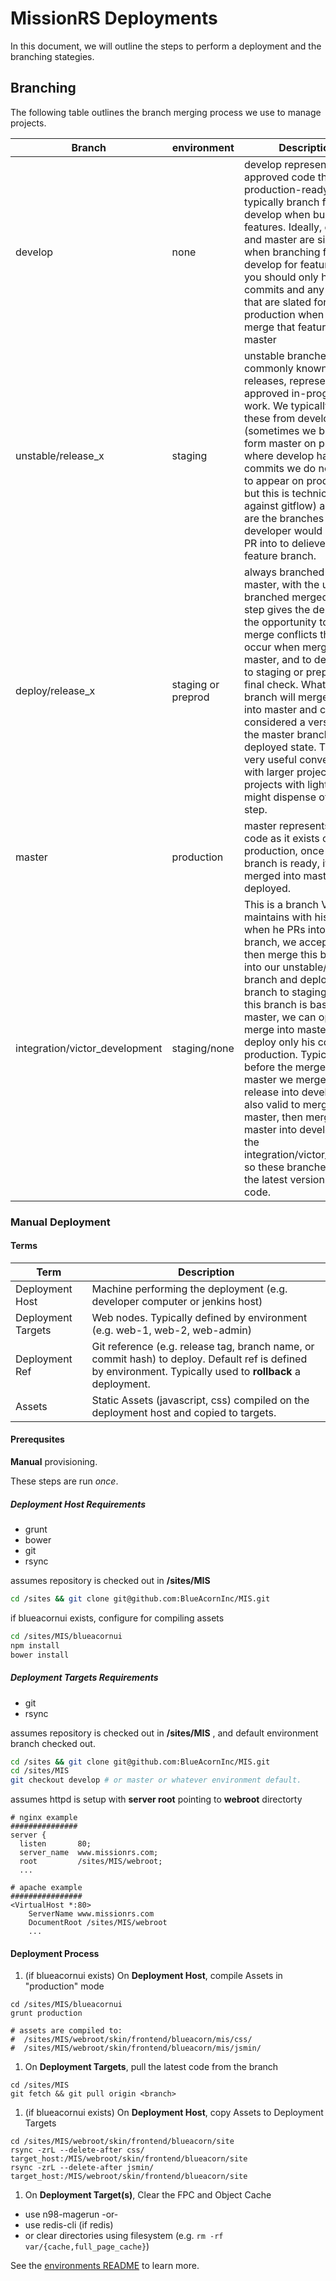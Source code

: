 MissionRS Deployments
===========
In this document, we will outline the steps to perform a deployment and the branching stategies.

## Branching

The following table outlines the branch merging process we use to manage projects.

Branch | environment | Description
-------|-------------|------------
develop | none | develop represents the approved code that is production-ready, we typically branch from develop when building features. Ideally, develop and master are similar so when branching from develop for feature work, you should only have your commits and any commits that are slated for production when you merge that feature into master
unstable/release_x | staging | unstable branches, commonly known as releases, represent non-approved in-progress work. We typically branch these from develop (sometimes we branch form master on projects where develop has commits we do not want to appear on production but this is technically against gitflow) and these are the branches a developer would open a PR into to deliever a feature branch.
deploy/release_x   | staging or preprod | always branched from master, with the unstable branched merged in. This step gives the deployer the opportunity to fix any merge conflicts that would occur when merging into master, and to deploy this to staging or preprod as a final check. What is in this branch will merge cleanly into master and can be considered a version of the master branch in it's deployed state. This is a very useful convention with larger projects, projects with light work might dispense of this step. 
master | production  | master represents the code as it exists on production, once a deploy branch is ready, it's merged into master and deployed.
integration/victor_development | staging/none | This is a branch Victor maintains with his code, when he PRs into this branch, we accept it, and then merge this branch into our unstable/release branch and deploy that branch to staging. Since this branch is based from master, we can optionally merge into master and deploy only his code to production. Typically, before the merge into master we merge the release into develop. It's also valid to merge into master, then merge master into develop and the integration/victor_unstable so these branches have the latest version of the code.




### Manual Deployment
#### Terms
Term | Description
---- | -----------
Deployment Host | Machine performing the deployment (e.g. developer computer or jenkins host)
Deployment Targets | Web nodes. Typically defined by environment (e.g. web-1, web-2, web-admin)
Deployment Ref | Git reference (e.g. release tag, branch name, or commit hash) to deploy. Default ref is defined by environment. Typically used to __rollback__ a deployment.
Assets | Static Assets (javascript, css) compiled on the deployment host and copied to targets.

#### Prerequsites

**Manual** provisioning.

These steps are run _once_.

##### Deployment Host Requirements
 * grunt
 * bower
 * git
 * rsync

assumes repository is checked out in __/sites/MIS__
```sh
cd /sites && git clone git@github.com:BlueAcornInc/MIS.git
```

if blueacornui exists, configure for compiling assets
```sh
cd /sites/MIS/blueacornui
npm install
bower install
```

##### Deployment Targets Requirements
 * git
 * rsync

assumes repository is checked out in __/sites/MIS__ , and default environment branch checked out.
```sh
cd /sites && git clone git@github.com:BlueAcornInc/MIS.git
cd /sites/MIS
git checkout develop # or master or whatever environment default.
```

assumes httpd is setup with __server root__ pointing to __webroot__ directorty
```
# nginx example
###############
server {
  listen       80;
  server_name  www.missionrs.com;
  root         /sites/MIS/webroot;
  ...

# apache example
################
<VirtualHost *:80>
	ServerName www.missionrs.com
	DocumentRoot /sites/MIS/webroot
	...
```

#### Deployment Process

1. (if blueacornui exists) On __Deployment Host__, compile Assets in "production" mode
  ```
  cd /sites/MIS/blueacornui
  grunt production

  # assets are compiled to:
  #  /sites/MIS/webroot/skin/frontend/blueacorn/mis/css/
  #  /sites/MIS/webroot/skin/frontend/blueacorn/mis/jsmin/
  ```

1. On __Deployment Targets__, pull the latest code from the branch
  ```
  cd /sites/MIS
  git fetch && git pull origin <branch>
  ```

1. (if blueacornui exists) On __Deployment Host__, copy Assets to Deployment Targets
  ```
  cd /sites/MIS/webroot/skin/frontend/blueacorn/site
  rsync -zrL --delete-after css/ target_host:/MIS/webroot/skin/frontend/blueacorn/site
  rsync -zrL --delete-after jsmin/ target_host:/MIS/webroot/skin/frontend/blueacorn/site
  ```
1. On __Deployment Target(s)__, Clear the FPC and Object Cache
  * use n98-magerun -or-
  * use redis-cli (if redis)
  * or clear directories using filesystem (e.g. `rm -rf var/{cache,full_page_cache}`)


See the [environments README](docs/ENVIRONMENTS.md) to learn more.
